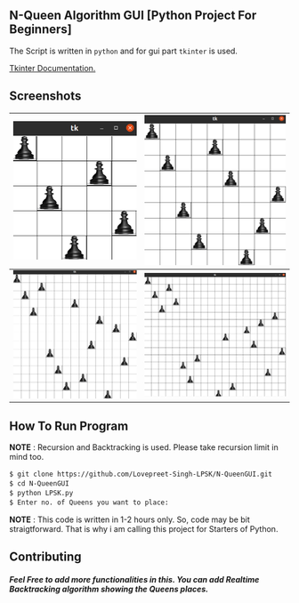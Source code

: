 ## N-Queen Algorithm GUI [Python Project For Beginners]

The Script is written in `python` and for gui part `tkinter` is used.


<a href="https://docs.python.org/3/library/tkinter.html">Tkinter Documentation.</a>


## Screenshots


| ![Screen 1](https://github.com/Lovepreet-Singh-LPSK/N-QueenGUI/blob/master/pics/1.png) | ![Screen 2](https://github.com/Lovepreet-Singh-LPSK/N-QueenGUI/blob/master/pics/2.png) |
|---------------------------------------------|---------------------------------------------|
| ![Screen 3](https://github.com/Lovepreet-Singh-LPSK/N-QueenGUI/blob/master/pics/3.png) | ![Screen 4](https://github.com/Lovepreet-Singh-LPSK/N-QueenGUI/blob/master/pics/4.png) |

## How To Run Program

**NOTE** : Recursion and Backtracking is used. Please take recursion limit in mind too. 


```bash
$ git clone https://github.com/Lovepreet-Singh-LPSK/N-QueenGUI.git
$ cd N-QueenGUI
$ python LPSK.py
$ Enter no. of Queens you want to place:
```

**NOTE** : This code is written in 1-2 hours only. So, code may be bit straigtforward. That is why i am calling this project for Starters of Python. 

## Contributing

##### Feel Free to add more functionalities in this. You can add Realtime Backtracking algorithm showing the Queens places. 